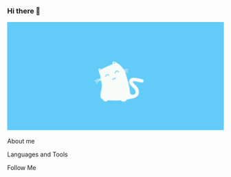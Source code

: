### Hi there 👋

[![Header](https://github.com/RmDeuce/rmdeuce/blob/main/assets/header.gif)](https://www.youtube.com/channel/UCl2vdvVMQ7XHH-hyUwBLJbg)

About me

Languages and Tools

Follow Me

<!--
**RmDeuce/rmdeuce** is a ✨ _special_ ✨ repository because its `README.md` (this file) appears on your GitHub profile.

Here are some ideas to get you started:

- 🔭 I’m currently working on ...
- 🌱 I’m currently learning ...
- 👯 I’m looking to collaborate on ...
- 🤔 I’m looking for help with ...
- 💬 Ask me about ...
- 📫 How to reach me: ...
- 😄 Pronouns: ...
- ⚡ Fun fact: ...
-->
